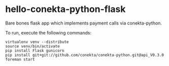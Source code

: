 hello-conekta-python-flask
==========================

Bare bones flask app which implements payment calls via conekta-python.

To run, execute the following commands:


    virtualenv venv --distribute
    source venv/bin/activate
    pip install Flask gunicorn
    pip install git+git://github.com/conekta/conekta-python.git@api_V0.3.0
    foreman start
